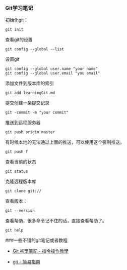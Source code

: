 ### Git学习笔记

初始化git：

```
git init
```
查看git的设置

```
git config --global --list
```

设置git

```
git config --global user.name "your name"
git config --global user.email "you email"
```

添加文件到版本库的索引

```
git add learningGit.md
```
提交创建一条提交记录

```
git -commit -m "your commit"
```
推送到远程服务器

```
git push origin master
```

有时候本地的无法通过上面的推送，可以使用这个强制推送。

```
git push f
```
查看当前的状态

```
git status
```

克隆远程版本库

```
git clone git://
```

查看版本：

```
git --version
```
查看帮助，很多命令记不住的话，直接查看帮助了。

```
git help
```

###一些不错的git笔记或者教程


* [Git 初學筆記 - 指令操作教學](http://blog.longwin.com.tw/2009/05/git-learn-initial-command-2009/)

* [git - 简易指南](http://www.bootcss.com/p/git-guide/)